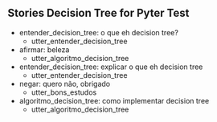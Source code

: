 ## Stories Decision Tree for Pyter Test
* entender_decision_tree: o que eh decision tree?
	 - utter_entender_decision_tree
* afirmar: beleza
	 - utter_algoritmo_decision_tree
* entender_decision_tree: explicar o que eh decision tree
	 - utter_entender_decision_tree
* negar: quero não, obrigado
	 - utter_bons_estudos
* algoritmo_decision_tree: como implementar decision tree
	 - utter_algoritmo_decision_tree
